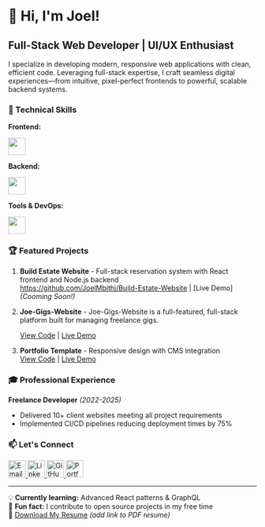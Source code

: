 # 👋 Hi, I'm Joel!

## Full-Stack Web Developer | UI/UX Enthusiast

I specialize in developing modern, responsive web applications with clean, efficient code. Leveraging full-stack expertise, I craft seamless digital experiences—from intuitive, pixel-perfect frontends to powerful, scalable backend systems.

### 🔧 Technical Skills

**Frontend:**  
<div align="left">
  <img src="https://skillicons.dev/icons?i=html,css,js,react,tailwind,figma" style="height: 35px;" />
</div>

**Backend:**  
<div align="left">
  <img src="https://skillicons.dev/icons?i=nodejs,express,postgres,mongodb" style="height: 35px;" />
</div>

**Tools & DevOps:**  
<div align="left">
  <img src="https://skillicons.dev/icons?i=git,github,vscode,netlify,vercel" style="height: 35px;" />
</div>

### 🏆 Featured Projects

1. **Build Estate Website** - Full-stack reservation system with React frontend and Node.js backend  
https://github.com/JoelMbithi/Build-Estate-Website | [Live Demo] *(Cooming Soon!)*

2. **Joe-Gigs-Website** - Joe-Gigs-Website is a full-featured, full-stack platform built for managing freelance gigs.
   
   [View Code](#) | [Live Demo](#)
   

4. **Portfolio Template** - Responsive design with CMS integration  
   [View Code](#) | [Live Demo](#)



### 🎓 Professional Experience  

**Freelance Developer** *(2022-2025)*  
- Delivered 10+ client websites meeting all project requirements  
- Implemented CI/CD pipelines reducing deployment times by 75%  



### 📫 Let's Connect

<div align="left">
  <a href="mailto:joellembithi@gmail.com" target="_blank">
    <img src="https://skillicons.dev/icons?i=gmail" style="height: 35px;" alt="Email" />
  </a>
  <a href="https://www.linkedin.com/in/joel-mbithi-84bab9278/" target="_blank">
    <img src="https://skillicons.dev/icons?i=linkedin" style="height: 35px;" alt="LinkedIn" />
  </a>
  <a href="https://github.com/JoelMbithi" target="_blank">
    <img src="https://skillicons.dev/icons?i=github" style="height: 35px;" alt="GitHub" />
  </a>
  <a href="https://yourportfolio.com" target="_blank">
    <img src="https://skillicons.dev/icons?i=netlify" style="height: 35px;" alt="Portfolio" />
  </a>
</div>

---

💡 **Currently learning:** Advanced React patterns & GraphQL  
🌱 **Fun fact:** I contribute to open source projects in my free time  
📝 [Download My Resume](#) *(add link to PDF resume)*
